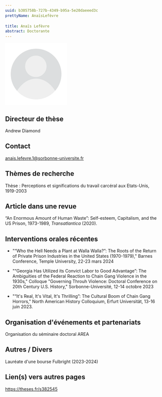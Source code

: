 ```yaml
---
uuid: b305758b-727b-4349-b95a-5e20daeeed3c
prettyName: AnaïsLefèvre

title: Anaïs Lefèvre
abstract: Doctorante
---
```


<img src="./avatar.webp" width="200px" />


## Directeur de thèse

Andrew Diamond

## Contact

 anais.lefevre.1@sorbonne-universite.fr

## Thèmes de recherche

 Thèse : Perceptions et significations du travail carcéral aux Etats-Unis, 1919-2003


## Article dans une revue

 “An Enormous Amount of Human Waste”: Self-esteem, Capitalism, and the US Prison, 1973-1989, *Transatlantica* (2020).


## Interventions orales récentes

- "“Who the Hell Needs a Plant at Walla Walla?”: The Roots of the Return of Private Prison Industries in the United States (1970-1979)," Barnes Conference, Temple University, 22-23 mars 2024

- "“Georgia Has Utilized its Convict Labor to Good Advantage”: The Ambiguities of the Federal Reaction to Chain Gang Violence in the 1930s," Colloque "Governing Throuh Violence: Doctoral Conference on 20th Century U.S. History," Sorbonne-Université, 12-14 octobre 2023

- "“It's Real, It's Vital, It's Thrilling”: The Cultural Boom of Chain Gang Horrors," North American History Colloquium, Erfurt Universität, 13-16 juin 2023.


## Organisation d'événements et partenariats

 Organisation du séminaire doctoral AREA

## Autres / Divers

 Lauréate d'une bourse Fulbright (2023-2024)

## Lien(s) vers autres pages

 https://theses.fr/s382545

